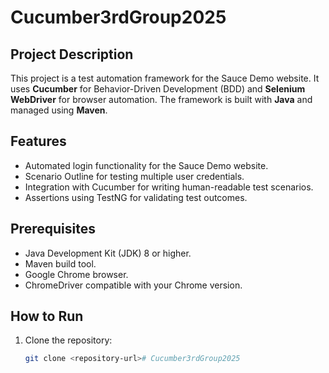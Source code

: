 # Cucumber3rdGroup2025

## Project Description
This project is a test automation framework for the Sauce Demo website. It uses **Cucumber** for Behavior-Driven Development (BDD) and **Selenium WebDriver** for browser automation. The framework is built with **Java** and managed using **Maven**.

## Features
- Automated login functionality for the Sauce Demo website.
- Scenario Outline for testing multiple user credentials.
- Integration with Cucumber for writing human-readable test scenarios.
- Assertions using TestNG for validating test outcomes.

## Prerequisites
- Java Development Kit (JDK) 8 or higher.
- Maven build tool.
- Google Chrome browser.
- ChromeDriver compatible with your Chrome version.

## How to Run
1. Clone the repository:
   ```bash
   git clone <repository-url># Cucumber3rdGroup2025